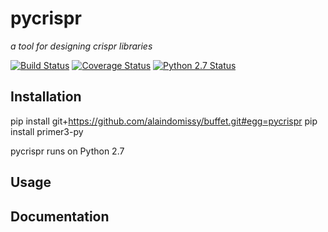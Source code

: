 # pycrispr
 *a tool for designing crispr libraries*

 [![Build Status](https://travis-ci.org/alaindomissy/pycrispr.svg?branch=master)](https://travis-ci.org/alaindomissy/pycrispr)
 [![Coverage Status](https://coveralls.io/repos/github/alaindomissy/pycrispr/badge.svg?branch=master)](https://coveralls.io/github/alaindomissy/pycrispr?branch=master)
 [![Python 2.7 Status](https://img.shields.io/badge/Python-2.7-brightgreen.svg)](https://img.shields.io/badge/Python-2.7-blue.svg)
 
 ## Installation
 
 
 
 pip install git+https://github.com/alaindomissy/buffet.git#egg=pycrispr
 pip install primer3-py

 pycrispr runs on Python 2.7
 
 ## Usage
 
 
 ## Documentation
 
 
